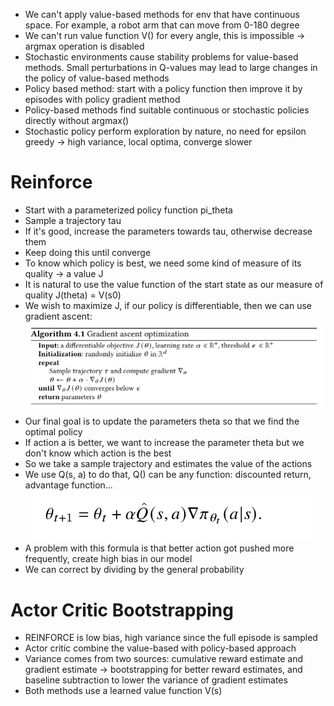 - We can't apply value-based methods for env that have continuous space. For example, a robot arm that can move from 0-180 degree
- We can't run value function V() for every angle, this is impossible -> argmax operation is disabled
- Stochastic environments cause stability problems for value-based methods. Small perturbations in Q-values may lead to 
large changes in the policy of value-based methods
- Policy based method: start with a policy function then improve it by episodes with policy gradient method
- Policy-based methods find suitable continuous or stochastic policies directly without argmax()
- Stochastic policy perform exploration by nature, no need for epsilon greedy -> high variance, local optima, converge slower

# Reinforce

- Start with a parameterized policy function pi_theta
- Sample a trajectory tau
- If it's good, increase the parameters towards tau, otherwise decrease them
- Keep doing this until converge
- To know which policy is best, we need some kind of measure of its quality -> a value J
- It is natural to use the value function of the start state as our measure of quality J(theta) = V(s0)
- We wish to maximize J, if our policy is differentiable, then we can use gradient ascent: 
![img_3.png](img_3.png)
- Our final goal is to update the parameters theta so that we find the optimal policy
- If action a is better, we want to increase the parameter theta but we don't know which action is the best
- So we take a sample trajectory and estimates the value of the actions
- We use Q(s, a) to do that, Q() can be any function: discounted return, advantage function...
![img_2.png](img_2.png)
- A problem with this formula is that better action got pushed more frequently, create high bias in our model
- We can correct by dividing by the general probability

# Actor Critic Bootstrapping

- REINFORCE is low bias, high variance since the full episode is sampled
- Actor critic combine the value-based with policy-based approach
- Variance comes from two sources: cumulative reward estimate and gradient estimate
-> bootstrapping for better reward estimates, and baseline subtraction to lower the variance of gradient estimates
- Both methods use a learned value function V(s)